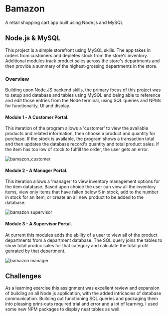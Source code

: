 # Bamazon
A retail shopping cart app built using Node.js and MySQL

## Node.js & MySQL

This project is a simple storefront using MySQL skills. The app takes in orders from customers and depletes stock from the store's inventory. Additional modules track product sales across the store's departments and then provide a summary of the highest-grossing departments in the store.

### Overview

Building upon Node.JS backend skills, the primary focus of this project was to setup and database and tables using MySQL and being able to reference and edit those entries from the Node terminal, using SQL queries and NPMs for functionality, UI and display. 

#### Module 1 - A Customer Portal. 

This iteration of the program allows a 'customer' to view the available products and related information, then choose a product and quantity for purchase. If the stock is available, the program shows a transaction total and then updates the database record's quantity and total product sales. If the item has too low of stock to fulfill the order, the user gets an error.

![bamazon_customer](https://user-images.githubusercontent.com/17099707/47896283-ff1e4780-de29-11e8-9ddd-9c5b9e77c5af.gif)

#### Module 2 - A Manager Portal. 

This iteration allows a 'manager' to view inventory management options for the item database. Based upon choice the user can view all the inventory items, view only items that have fallen below 5 in stock, add to the number in stock for an item, or create an all new product to be added to the database.

![bamazon supervisor](https://user-images.githubusercontent.com/17099707/47896284-ffb6de00-de29-11e8-8838-9f5649919b8e.gif)


#### Module 3 - A Supervisor Portal. 

At current this modules adds the ability of a user to view all of the product departments from a department database. The SQL query joins the tables to show total produc sales for that category and calculate the total profit genrated by that department. 

![bamazon manager](https://user-images.githubusercontent.com/17099707/47896285-ffb6de00-de29-11e8-920c-0e7762fd5ac9.gif)


## Challenges

As a learning exercise this assignment was excellent review and expansion of building an all Node.js application, with the added intricacies of database communication. Building out functioning SQL queries and packaging them into pleasing print-outs required trial and error and a lot of learning. I used some new NPM packages to display neat tables as well.